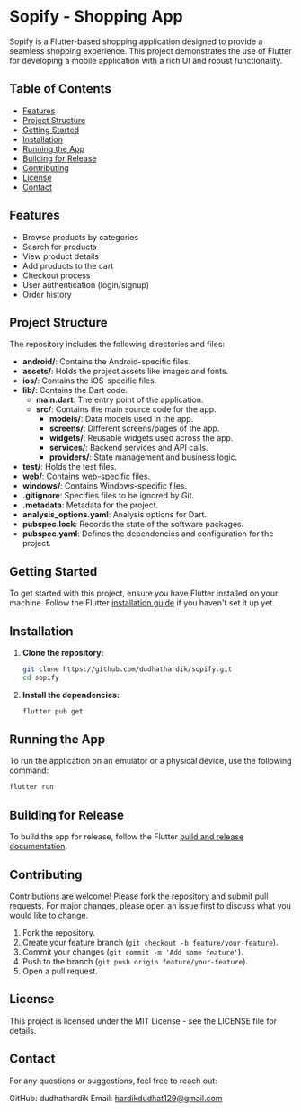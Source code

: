 # Sopify - Shopping App

Sopify is a Flutter-based shopping application designed to provide a seamless shopping experience. This project demonstrates the use of Flutter for developing a mobile application with a rich UI and robust functionality.

## Table of Contents
- [Features](#features)
- [Project Structure](#project-structure)
- [Getting Started](#getting-started)
- [Installation](#installation)
- [Running the App](#running-the-app)
- [Building for Release](#building-for-release)
- [Contributing](#contributing)
- [License](#license)
- [Contact](#contact)

## Features

- Browse products by categories
- Search for products
- View product details
- Add products to the cart
- Checkout process
- User authentication (login/signup)
- Order history

## Project Structure

The repository includes the following directories and files:

- **android/**: Contains the Android-specific files.
- **assets/**: Holds the project assets like images and fonts.
- **ios/**: Contains the iOS-specific files.
- **lib/**: Contains the Dart code.
  - **main.dart**: The entry point of the application.
  - **src/**: Contains the main source code for the app.
    - **models/**: Data models used in the app.
    - **screens/**: Different screens/pages of the app.
    - **widgets/**: Reusable widgets used across the app.
    - **services/**: Backend services and API calls.
    - **providers/**: State management and business logic.
- **test/**: Holds the test files.
- **web/**: Contains web-specific files.
- **windows/**: Contains Windows-specific files.
- **.gitignore**: Specifies files to be ignored by Git.
- **.metadata**: Metadata for the project.
- **analysis_options.yaml**: Analysis options for Dart.
- **pubspec.lock**: Records the state of the software packages.
- **pubspec.yaml**: Defines the dependencies and configuration for the project.

## Getting Started

To get started with this project, ensure you have Flutter installed on your machine. Follow the Flutter [installation guide](https://flutter.dev/docs/get-started/install) if you haven't set it up yet.

## Installation

1. **Clone the repository:**

   ```bash
   git clone https://github.com/dudhathardik/sopify.git
   cd sopify
   ```

2. **Install the dependencies:**

   ```bash
   flutter pub get
   ```

## Running the App

To run the application on an emulator or a physical device, use the following command:

```bash
flutter run
```

## Building for Release

To build the app for release, follow the Flutter [build and release documentation](https://flutter.dev/docs/deployment).

## Contributing

Contributions are welcome! Please fork the repository and submit pull requests. For major changes, please open an issue first to discuss what you would like to change.

1. Fork the repository.
2. Create your feature branch (`git checkout -b feature/your-feature`).
3. Commit your changes (`git commit -m 'Add some feature'`).
4. Push to the branch (`git push origin feature/your-feature`).
5. Open a pull request.

## License

This project is licensed under the MIT License - see the LICENSE file for details.

## Contact

For any questions or suggestions, feel free to reach out:

GitHub: dudhathardik
Email: hardikdudhat129@gmail.com

